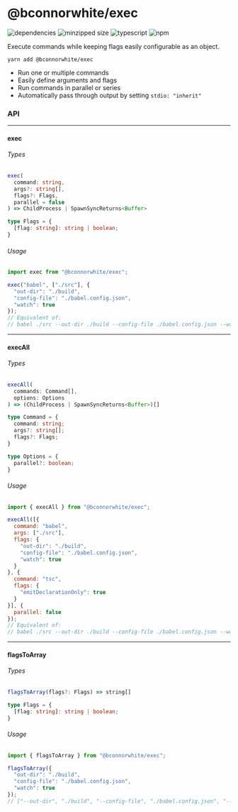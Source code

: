 # @bconnorwhite/exec
![dependencies](https://img.shields.io/david/bconnorwhite/exec)
![minzipped size](https://img.shields.io/bundlephobia/minzip/@bconnorwhite/exec)
![typescript](https://img.shields.io/github/languages/top/bconnorwhite/exec)
![npm](https://img.shields.io/npm/v/@bconnorwhite/exec)

Execute commands while keeping flags easily configurable as an object.

```
yarn add @bconnorwhite/exec
```

- Run one or multiple commands
- Easily define arguments and flags
- Run commands in parallel or series
- Automatically pass through output by setting `stdio: "inherit"`

### API
---
#### exec
###### Types
```ts
exec(
  command: string,
  args?: string[],
  flags?: Flags,
  parallel = false
) => ChildProcess | SpawnSyncReturns<Buffer>

type Flags = {
  [flag: string]: string | boolean;
}
```
###### Usage
```js
import exec from "@bconnorwhite/exec";

exec("babel", ["./src"], {
  "out-dir": "./build",
  "config-file": "./babel.config.json",
  "watch": true
});
// Equivalent of:
// babel ./src --out-dir ./build --config-file ./babel.config.json --watch
```

---

#### execAll
###### Types
```ts
execAll(
  commands: Command[],
  options: Options
) => (ChildProcess | SpawnSyncReturns<Buffer>)[]

type Command = {
  command: string;
  args?: string[];
  flags?: Flags;
}

type Options = {
  parallel?: boolean;
}
```
###### Usage
```js
import { execAll } from "@bconnorwhite/exec";

execAll([{
  command: "babel",
  args: ["./src"],
  flags: {
    "out-dir": "./build",
    "config-file": "./babel.config.json",
    "watch": true
  }
}, {
  command: "tsc",
  flags: {
    "emitDeclarationOnly": true
  }
}], {
  parallel: false
});
// Equivalent of:
// babel ./src --out-dir ./build --config-file ./babel.config.json --watch && tsc --emitDeclarationOnly
```

---

#### flagsToArray
###### Types
```ts
flagsToArray(flags?: Flags) => string[]

type Flags = {
  [flag: string]: string | boolean;
}
```
###### Usage
```js
import { flagsToArray } from "@bconnorwhite/exec";

flagsToArray({
  "out-dir": "./build",
  "config-file": "./babel.config.json",
  "watch": true
});
// ["--out-dir", "./build", "--config-file", "./babel.config.json", "--watch"]
```
